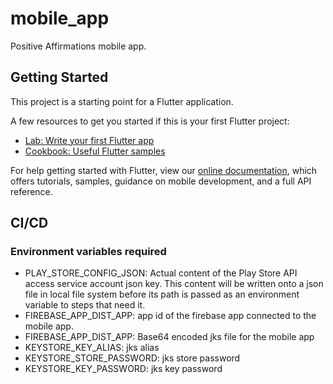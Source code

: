# mobile_app

Positive Affirmations mobile app.

## Getting Started

This project is a starting point for a Flutter application.

A few resources to get you started if this is your first Flutter project:

- [Lab: Write your first Flutter app](https://flutter.dev/docs/get-started/codelab)
- [Cookbook: Useful Flutter samples](https://flutter.dev/docs/cookbook)

For help getting started with Flutter, view our
[online documentation](https://flutter.dev/docs), which offers tutorials,
samples, guidance on mobile development, and a full API reference.

## CI/CD

### Environment variables required

- PLAY_STORE_CONFIG_JSON: Actual content of the Play Store API access service account json key. This content will be written onto a json file in local file system before its path is passed as an environment variable to steps that need it.
- FIREBASE_APP_DIST_APP: app id of the firebase app connected to the mobile app.
- FIREBASE_APP_DIST_APP: Base64 encoded jks file for the mobile app
- KEYSTORE_KEY_ALIAS: jks alias
- KEYSTORE_STORE_PASSWORD: jks store password
- KEYSTORE_KEY_PASSWORD: jks key password